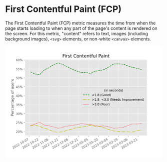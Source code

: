
# First Contentful Paint (FCP)

The First Contentful Paint (FCP) metric measures the time from when the page starts loading to when any part of the page's content is rendered on the screen. For this metric, "content" refers to text, images
(including background images), `<svg>` elements, or non-white `<canvas>` elements.

![figure](first_contentful_paint.png)